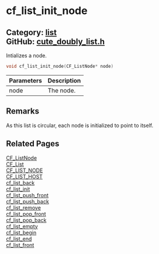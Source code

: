 [](../header.md ':include')

# cf_list_init_node

Category: [list](/api_reference?id=list)  
GitHub: [cute_doubly_list.h](https://github.com/RandyGaul/cute_framework/blob/master/include/cute_doubly_list.h)  
---

Intializes a node.

```cpp
void cf_list_init_node(CF_ListNode* node)
```

Parameters | Description
--- | ---
node | The node.

## Remarks

As this list is circular, each node is initialized to point to itself.

## Related Pages

[CF_ListNode](/list/cf_listnode.md)  
[CF_List](/list/cf_list.md)  
[CF_LIST_NODE](/list/cf_list_node.md)  
[CF_LIST_HOST](/list/cf_list_host.md)  
[cf_list_back](/list/cf_list_back.md)  
[cf_list_init](/list/cf_list_init.md)  
[cf_list_push_front](/list/cf_list_push_front.md)  
[cf_list_push_back](/list/cf_list_push_back.md)  
[cf_list_remove](/list/cf_list_remove.md)  
[cf_list_pop_front](/list/cf_list_pop_front.md)  
[cf_list_pop_back](/list/cf_list_pop_back.md)  
[cf_list_empty](/list/cf_list_empty.md)  
[cf_list_begin](/list/cf_list_begin.md)  
[cf_list_end](/list/cf_list_end.md)  
[cf_list_front](/list/cf_list_front.md)  
